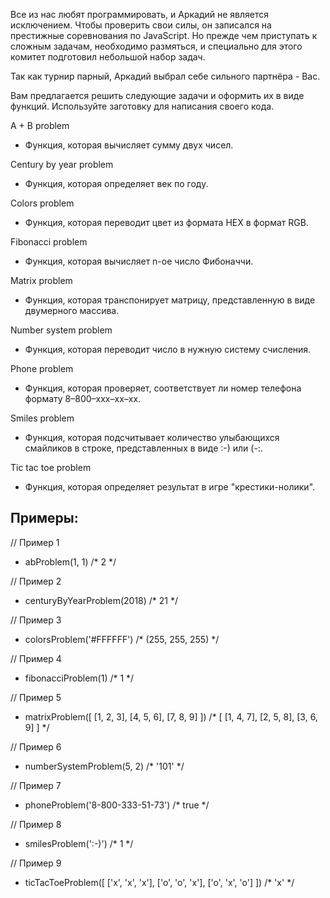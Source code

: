 Все из нас любят программировать, и Аркадий не является исключением. Чтобы проверить свои силы, он записался на престижные соревнования по JavaScript. Но прежде чем приступать к сложным задачам, необходимо размяться, и специально для этого комитет подготовил небольшой набор задач.

Так как турнир парный, Аркадий выбрал себе сильного партнёра - Вас.

Вам предлагается решить следующие задачи и оформить их в виде функций. Используйте заготовку для написания своего кода.

A + B problem
  * Функция, которая вычисляет сумму двух чисел.

Century by year problem
  * Функция, которая определяет век по году.

Colors problem
  * Функция, которая переводит цвет из формата HEX в формат RGB.

Fibonacci problem
  * Функция, которая вычисляет n-ое число Фибоначчи.

Matrix problem
  * Функция, которая транспонирует матрицу, представленную в виде двумерного массива.

Number system problem
  * Функция, которая переводит число в нужную систему счисления.

Phone problem
  * Функция, которая проверяет, соответствует ли номер телефона формату 8–800–xxx–xx–xx.

Smiles problem
  * Функция, которая подсчитывает количество улыбающихся смайликов в строке, представленных в виде :-) или (-:.

Tic tac toe problem
  * Функция, которая определяет результат в игре "крестики-нолики".


Примеры:
----

// Пример 1
 * abProblem(1, 1)
/*
    2
*/

// Пример 2
 * centuryByYearProblem(2018)
/*
    21
*/

// Пример 3
 * colorsProblem('#FFFFFF')
/*
    (255, 255, 255)
*/

// Пример 4
 * fibonacciProblem(1)
/*
    1
*/

// Пример 5
 * matrixProblem([
    [1, 2, 3],
    [4, 5, 6],
    [7, 8, 9]
])
/*
    [
        [1, 4, 7],
        [2, 5, 8],
        [3, 6, 9]
    ]
*/

// Пример 6
 * numberSystemProblem(5, 2)
/*
    '101'
*/

// Пример 7
 * phoneProblem('8-800-333-51-73')
/*
    true
*/

// Пример 8
 * smilesProblem(':-)')
/*
    1
*/

// Пример 9
 * ticTacToeProblem([
    ['x', 'x', 'x'],
    ['o', 'o', 'x'],
    ['o', 'x', 'o']
])
/*
    'x'
*/
